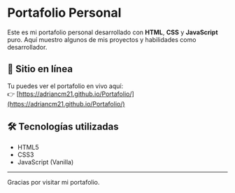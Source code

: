 # Portafolio Personal

Este es mi portafolio personal desarrollado con **HTML**, **CSS** y **JavaScript** puro. Aquí muestro algunos de mis proyectos y habilidades como desarrollador.

## 🚀 Sitio en línea

Tu puedes ver el portafolio en vivo aquí:  
👉 [https://adriancm21.github.io/Portafolio/](https://adriancm21.github.io/Portafolio/)

## 🛠 Tecnologías utilizadas

- HTML5
- CSS3
- JavaScript (Vanilla)

---

Gracias por visitar mi portafolio.
